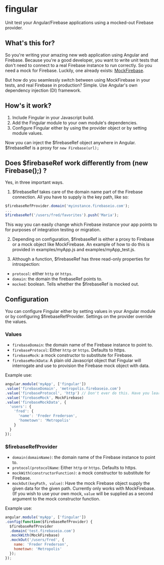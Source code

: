 fingular
========

Unit test your Angular/Firebase applications using a mocked-out Firebase provider.

## What's this for?

So you're writing your amazing new web application using Angular and Firebase. Because you're a good developer, you want to write unit tests that don't need to connect to a real Firebase instance to run correctly. So you need a mock for Firebase. Luckily, one already exists: [MockFirebase](https://github.com/katowulf/mockfirebase).

But how do you seamlessly switch between using MockFirebase in your tests, and real Firebase in production? Simple. Use Angular's own dependency injection (DI) framework.

## How's it work?

1. Include Fingular in your Javascript build.
2. Add the Fingular module to your own module's dependencies.
3. Configure Fingular either by using the provider object or by setting module values.

Now you can inject the $firebaseRef object anywhere in Angular. $firebaseRef is a proxy for ```new Firebase(url);```

## Does $firebaseRef work differently from (new Firebase();) ?

Yes, in three important ways.

1. $firebaseRef takes care of the domain name part of the Firebase connection. All you have to supply is the key path, like so:

```javascript
$firebaseRefProvider.domain('myinstance.firebaseio.com');
...
$firebaseRef('/users/fred/favorites').push('Maria');
```

This way you can easily change which Firebase instance your app points to for purposes of integration testing or migration.

2. Depending on configuration, $firebaseRef is either a proxy to Firebase or a mock object like MockFirebase. An example of how to do this is provided in examples/myApp.js and examples/myApp_test.js.

3. Although a function, $firebaseRef has three read-only properties for introspection:
  - ```protocol```: either ```http``` or ```https```.
  - ```domain```: the domain the firebaseRef points to.
  - ```mocked```: boolean. Tells whether the $firebaseRef is mocked out.

## Configuration

You can configure Fingular either by setting values in your Angular module or by configuring $firebaseRefProvider. Settings on the provider override the values.

### Values

- ```firebaseDomain```: the domain name of the Firebase instance to point to.
- ```firebaseProtocol```: Either ```http``` or ```https```. Defaults to https.
- ```firebaseMock```: a mock constructor to substitute for Firebase.
- ```firebaseMockData```: A plain old Javascript object that Fingular will interrogate and use to provision the Firebase mock object with data.

Example use:
```javascript
angular.module('myApp', ['fingular'])
.value('firebaseDomain', 'metropolis.firebaseio.com')
.value('firebaseProtocol', 'http') // Don't ever do this. Have you learned nothing, Fritz?
.value('firebaseMock', MockFirebase)
.value('firebaseMockData', {
  'users': {
    'fred': {
      'name': 'Freder Frederson',
      'hometown': 'Metropolis'
    }
  }
});
```

### $firebaseRefProvider

- ```domain(domainName)```: the domain name of the Firebase instance to point to.
- ```protocol(protocolName```: Either ```http``` or ```https```. Defaults to https.
- ```mockWith(constructorFunction)```: a mock constructor to substitute for Firebase.
- ```mockOut(keyPath, value)```: Have the mock Firebase object supply the given data for the given path. Currently only works with MockFirebase. (If you wish to use your own mock, ```value``` will be supplied as a second argument to the mock constructor function.

Example use:
```javascript
angular.module('myApp', ['fingular'])
.config(function($firebaseRefProvider) {
  $firebaseRefProvider
  .domain('test.firebaseio.com')
  .mockWith(MockFirebase)
  .mockOut('/users/fred', {
    name: 'Freder Frederson',
    hometown: 'Metropolis'
  });
});
```
